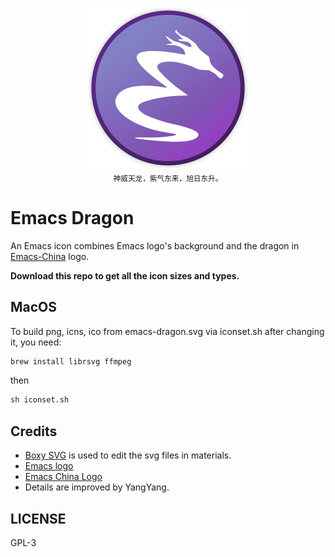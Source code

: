 <p align="center">
  <img src="AppIcons/emacs-dragon-icon.iconset/icon_512x512.png" alt="Emacs Dragon Logo" height="256px"><br>
  <sub>神威天龙，紫气东来，旭日东升。</sub>
</p>


# Emacs Dragon
An Emacs icon combines Emacs logo's background and the dragon in [Emacs-China](https://emacs-china.org) logo.

**Download this repo to get all the icon sizes and types.**

## MacOS
To build png, icns, ico from emacs-dragon.svg via iconset.sh after changing it, you need:

```sh
brew install librsvg ffmpeg
```

then
```sh
sh iconset.sh
```

## Credits
- [Boxy SVG](https://boxy-svg.com/app) is used to edit the svg files in materials.
- [Emacs logo](https://github.com/emacs-mirror/emacs/blob/master/etc/images/icons/hicolor/scalable/apps/emacs.svg)
- [Emacs China Logo](https://raw.githubusercontent.com/emacs-china/emacs-china.github.io/master/assets/dragon2.svg)
- Details are improved by YangYang.

## LICENSE
GPL-3
